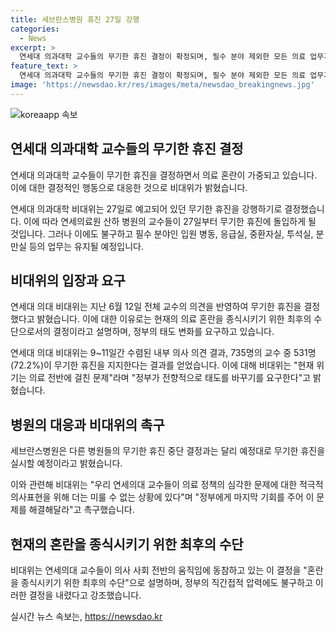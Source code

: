 ```yaml
---
title: 세브란스병원 휴진 27일 강행
categories:
  - News
excerpt: >
  연세대 의과대학 교수들의 무기한 휴진 결정이 확정되며, 필수 분야 제외한 모든 의료 업무가 중단된다. 비대위는 이를 최후의 수단으로 설명하며, 정부에 책임을 촉구했다. 교수 중 72.2%가 휴진을 지지하는 등 의료계 전반의 혼란을 반영하고 있다. 이에 대한 정부의 대처가 관심을 모은다.
feature_text: >
  연세대 의과대학 교수들의 무기한 휴진 결정이 확정되며, 필수 분야 제외한 모든 의료 업무가 중단된다. 비대위는 이를 최후의 수단으로 설명하며, 정부에 책임을 촉구했다. 교수 중 72.2%가 휴진을 지지하는 등 의료계 전반의 혼란을 반영하고 있다. 이에 대한 정부의 대처가 관심을 모은다.
image: 'https://newsdao.kr/res/images/meta/newsdao_breakingnews.jpg'
---
```


<p><img src="https://newsdao.kr/res/images/meta/newsdao_breakingnews.jpg" alt="koreaapp 속보" /></p>

<h2 data-ke-size="size26">연세대 의과대학 교수들의 무기한 휴진 결정</h2>

<p>연세대 의과대학 교수들이 무기한 휴진을 결정하면서 의료 혼란이 가중되고 있습니다. 이에 대한 결정적인 행동으로 대응한 것으로 비대위가 밝혔습니다.</p>

<p data-ke-size="size16">연세대 의과대학 비대위는 27일로 예고되어 있던 무기한 휴진을 강행하기로 결정했습니다. 이에 따라 연세의료원 산하 병원의 교수들이 27일부터 무기한 휴진에 돌입하게 될 것입니다. 그러나 이에도 불구하고 필수 분야인 입원 병동, 응급실, 중환자실, 투석실, 분만실 등의 업무는 유지될 예정입니다.</p>

<h2 data-ke-size="size26">비대위의 입장과 요구</h2>

<p>연세대 의대 비대위는 지난 6월 12일 전체 교수의 의견을 반영하여 무기한 휴진을 결정했다고 밝혔습니다. 이에 대한 이유로는 현재의 의료 혼란을 종식시키기 위한 최후의 수단으로서의 결정이라고 설명하며, 정부의 태도 변화를 요구하고 있습니다.</p>

<p data-ke-size="size16">연세대 의대 비대위는 9~11일간 수렴된 내부 의사 의견 결과, 735명의 교수 중 531명(72.2%)이 무기한 휴진을 지지한다는 결과를 얻었습니다. 이에 대해 비대위는 "현재 위기는 의료 전반에 걸친 문제"라며 "정부가 전향적으로 태도를 바꾸기를 요구한다"고 밝혔습니다.</p>

<h2 data-ke-size="size26">병원의 대응과 비대위의 촉구</h2>

<p>세브란스병원은 다른 병원들의 무기한 휴진 중단 결정과는 달리 예정대로 무기한 휴진을 실시할 예정이라고 밝혔습니다.</p>

<p data-ke-size="size16">이와 관련해 비대위는 "우리 연세의대 교수들이 의료 정책의 심각한 문제에 대한 적극적 의사표현을 위해 더는 미룰 수 없는 상황에 있다"며 "정부에게 마지막 기회를 주어 이 문제를 해결해달라"고 촉구했습니다.</p>

<h2 data-ke-size="size26">현재의 혼란을 종식시키기 위한 최후의 수단</h2>

<p>비대위는 연세의대 교수들이 의사 사회 전반의 움직임에 동참하고 있는 이 결정을 "혼란을 종식시키기 위한 최후의 수단"으로 설명하며, 정부의 직간접적 압력에도 불구하고 이러한 결정을 내렸다고 강조했습니다. </p>
실시간 뉴스 속보는, <a href="https://newsdao.kr" rel="dofollow">https://newsdao.kr</a>



